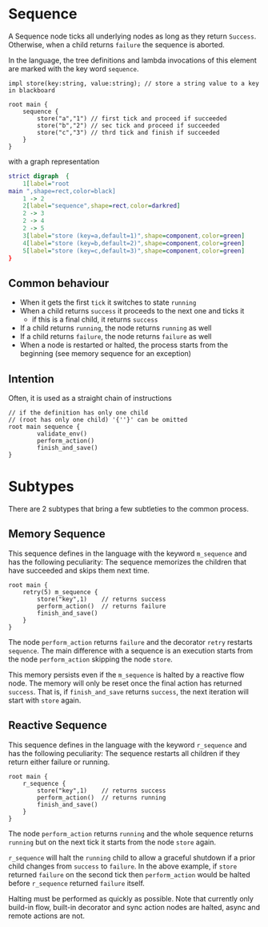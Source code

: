 # Sequence

A Sequence node ticks all underlying nodes as long as they return `Success`.
Otherwise, when a child returns `failure` the sequence is aborted.

In the language, the tree definitions and lambda invocations of this element are marked with the key word `sequence`.

```f-tree
impl store(key:string, value:string); // store a string value to a key in blackboard

root main {
    sequence {
        store("a","1") // first tick and proceed if succeeded
        store("b","2") // sec tick and proceed if succeeded
        store("c","3") // thrd tick and finish if succeeded
    }
}
```

with a graph representation

```dot process
strict digraph  {
    1[label="root
main ",shape=rect,color=black]
    1 -> 2
    2[label="sequence",shape=rect,color=darkred]
    2 -> 3
    2 -> 4
    2 -> 5
    3[label="store (key=a,default=1)",shape=component,color=green]
    4[label="store (key=b,default=2)",shape=component,color=green]
    5[label="store (key=c,default=3)",shape=component,color=green]
}
```

## Common behaviour
- When it gets the first `tick` it switches to state `running`
- When a child returns `success` it proceeds to the next one and ticks it
  - if this is a final child, it returns `success`
- If a child returns `running`, the node returns `running` as well
- If a child returns `failure`, the node returns `failure` as well
- When a node is restarted or halted, the process starts from the beginning (see memory sequence for an exception)

## Intention
Often, it is used as a straight chain of instructions
```f-tree
// if the definition has only one child
// (root has only one child) '{''}' can be omitted
root main sequence {
        validate_env()
        perform_action()
        finish_and_save()
}

```

# Subtypes

There are 2 subtypes that bring a few subtleties to the common process.

## Memory Sequence

This sequence defines in the language with the keyword `m_sequence` and has the following peculiarity:
The sequence memorizes the children that have succeeded and skips them next time.

```f-tree
root main {
    retry(5) m_sequence {
        store("key",1)    // returns success
        perform_action()  // returns failure
        finish_and_save()
    }
}
```

The node `perform_action` returns `failure` and the decorator `retry` restarts `sequence`.
The main difference with a sequence is an execution starts from the node `perform_action` skipping the node `store`.

This memory persists even if the `m_sequence` is halted by a reactive flow node. The memory will only be reset once the final action has returned `success`.
That is, if `finish_and_save` returns `success`, the next iteration will start with `store` again.

## Reactive Sequence

This sequence defines in the language with the keyword `r_sequence` and has the following peculiarity:
The sequence restarts all children if they return either failure or running.

```f-tree
root main {
    r_sequence {
        store("key",1)    // returns success
        perform_action()  // returns running
        finish_and_save()
    }
}
```

The node `perform_action` returns `running` and the whole sequence returns `running`
but on the next tick it starts from the node `store` again.

`r_sequence` will halt the `running` child to allow a graceful shutdown if a prior child changes from `success` to `failure`. In the above example, if `store` returned `failure` on the second tick then `perform_action` would be halted before `r_sequence` returned `failure` itself.

Halting must be performed as quickly as possible. Note that currently only build-in flow, built-in decorator and sync action nodes are halted, async and remote actions are not.
